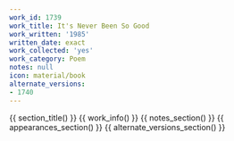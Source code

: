 ```yaml
---
work_id: 1739
work_title: It's Never Been So Good
work_written: '1985'
written_date: exact
work_collected: 'yes'
work_category: Poem
notes: null
icon: material/book
alternate_versions:
- 1740
---
```


{{ section_title() }}
{{ work_info() }}
{{ notes_section() }}
{{ appearances_section() }}
{{ alternate_versions_section() }}